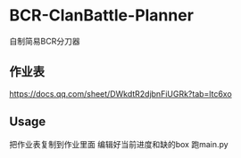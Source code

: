 # BCR-ClanBattle-Planner
自制简易BCR分刀器

## 作业表
https://docs.qq.com/sheet/DWkdtR2djbnFiUGRk?tab=ltc6xo

## Usage
把作业表复制到作业里面 编辑好当前进度和缺的box 跑main.py
